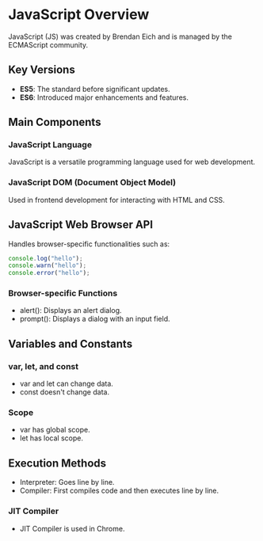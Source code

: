 # JavaScript Overview

JavaScript (JS) was created by Brendan Eich and is managed by the ECMAScript community.

## Key Versions

- **ES5**: The standard before significant updates.
- **ES6**: Introduced major enhancements and features.

## Main Components

### JavaScript Language

JavaScript is a versatile programming language used for web development.

### JavaScript DOM (Document Object Model)

Used in frontend development for interacting with HTML and CSS.

## JavaScript Web Browser API

Handles browser-specific functionalities such as:

```javascript
console.log("hello");
console.warn("hello");
console.error("hello");
```

### Browser-specific Functions
- alert(): Displays an alert dialog.
- prompt(): Displays a dialog with an input field.

## Variables and Constants
### var, let, and const
- var and let can change data.
- const doesn't change data.

### Scope
- var has global scope.
- let has local scope.

## Execution Methods
- Interpreter: Goes line by line.
- Compiler: First compiles code and then executes line by line.

### JIT Compiler
- JIT Compiler is used in Chrome.


